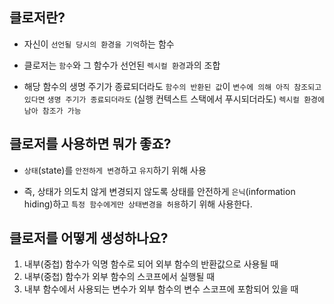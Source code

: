 ## 클로저란?

- 자신이 `선언될 당시의 환경을 기억`하는 함수

- 클로저는 `함수`와 그 함수가 선언된 `렉시컬 환경`과의 조합

- 해당 함수의 생명 주기가 종료되더라도 `함수의 반환된 값`이 `변수에 의해 아직 참조되고 있다면` `생명 주기가 종료되더라도` (실행 컨텍스트 스택에서 푸시되더라도) `렉시컬 환경에 남아 참조가 가능`

## 클로저를 사용하면 뭐가 좋죠?

- `상태`(state)를 `안전하게 변경`하고 `유지`하기 위해 사용

- 즉, 상태가 의도치 않게 변경되지 않도록 상태를 안전하게 `은닉`(information hiding)하고 `특정 함수에게만 상태변경을 허용`하기 위해 사용한다.

## 클로저를 어떻게 생성하나요?

1. 내부(중첩) 함수가 익명 함수로 되어 외부 함수의 반환값으로 사용될 때
2. 내부(중첩) 함수가 외부 함수의 스코프에서 실행될 때
3. 내부 함수에서 사용되는 변수가 외부 함수의 변수 스코프에 포함되어 있을 때
